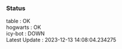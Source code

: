 ### Status


table : OK  
hogwarts : OK  
icy-bot : DOWN  
Latest Update : 2023-12-13 14:08:04.234275
